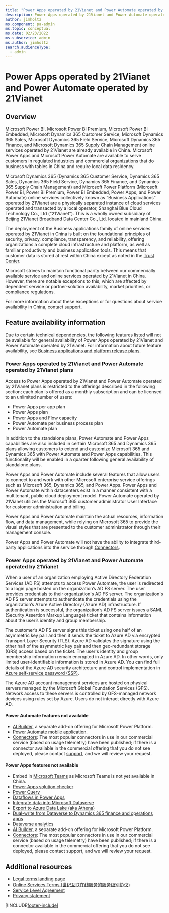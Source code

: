 ```yaml
---
title: "Power Apps operated by 21Vianet and Power Automate operated by 21Vianet | MicrosoftDocs"
description: Power Apps operated by 21Vianet and Power Automate operated by 21Vianet
author: jimholtz
ms.component: pa-admin
ms.topic: conceptual
ms.date: 02/23/2022
ms.subservice: admin
ms.author: jimholtz
search.audienceType: 
  - admin
---
```

# Power Apps operated by 21Vianet and Power Automate operated by 21Vianet

## Overview

Microsoft Power BI, Microsoft Power BI Premium, Microsoft Power BI Embedded, Microsoft Dynamics 365 Customer Service, Microsoft Dynamics 365 Sales, Microsoft Dynamics 365 Field Service, Microsoft Dynamics 365 Finance, and Microsoft Dynamics 365 Supply Chain Management online services operated by 21Vianet are already available in China. Microsoft Power Apps and Microsoft Power Automate are available to serve customers in regulated industries and commercial organizations that do business with tables in China and require local data residency.  

Microsoft Dynamics 365 (Dynamics 365 Customer Service, Dynamics 365 Sales, Dynamics 365 Field Service, Dynamics 365 Finance, and Dynamics 365 Supply Chain Management) and Microsoft Power Platform (Microsoft Power BI, Power BI Premium, Power BI Embedded, Power Apps, and Power Automate) online services collectively known as “Business Applications” operated by 21Vianet are a physically separated instance of cloud services operated and transacted by a local operator, Shanghai Blue Cloud Technology Co., Ltd (“21Vianet”). This is a wholly owned subsidiary of Beijing 21Vianet Broadband Data Center Co., Ltd. located in mainland China.

The deployment of the Business applications family of online services operated by 21Vianet in China is built on the foundational principles of security, privacy, compliance, transparency, and reliability, offering organizations a complete cloud infrastructure and platform, as well as familiar productivity and business application tools. This means that customer data is stored at rest within China except as noted in the [Trust Center](https://www.trustcenter.cn). 

Microsoft strives to maintain functional parity between our commercially available service and online services operated by 21Vianet in China. However, there are notable exceptions to this, which are affected by dependent service or partner-solution availability, market priorities, or compliance regulations.

For more information about these exceptions or for questions about service availability in China, contact [support](https://en.21vbluecloud.com/contact).

## Feature availability information 

Due to certain technical dependencies, the following features listed will not be available for general availability of Power Apps operated by 21Vianet and Power Automate operated by 21Vianet. For information about future feature availability, see [Business applications and platform release plans](/dynamics365/release-plans/).

### Power Apps operated by 21Vianet and Power Automate operated by 21Vianet plans

Access to Power Apps operated by 21Vianet and Power Automate operated by 21Vianet plans is restricted to the offerings described in the following section; each plan is offered as a monthly subscription and can be licensed to an unlimited number of users:

- Power Apps per app plan
- Power Apps plan
- Power Apps and Flow capacity
- Power Automate per business process plan
- Power Automate plan

In addition to the standalone plans, Power Automate and Power Apps capabilities are also included in certain Microsoft 365 and Dynamics 365 plans allowing customers to extend and customize Microsoft 365 and Dynamics 365 with Power Automate and Power Apps capabilities. This functionality will be enabled in a quarter following general availability of standalone plans.

Power Apps and Power Automate include several features that allow users to connect to and work with other Microsoft enterprise service offerings such as Microsoft 365, Dynamics 365, and Power Apps. Power Apps and Power Automate within datacenters exist in a manner consistent with a multitenant, public cloud deployment model. Power Automate operated by 21Vianet utilizes the Microsoft 365 customer administrator User Interface for customer administration and billing.

Power Apps and Power Automate maintain the actual resources, information flow, and data management, while relying on Microsoft 365 to provide the visual styles that are presented to the customer administrator through their management console. 

Power Apps and Power Automate will not have the ability to integrate third-party applications into the service through [Connectors](/connectors). 

### Power Apps operated by 21Vianet and Power Automate operated by 21Vianet

When a user of an organization employing Active Directory Federation Services (AD FS) attempts to access Power Automate, the user is redirected to a login page hosted on the organization’s AD FS server. The user provides credentials to their organization's AD FS server. The organization's AD FS server attempts to authenticate the credentials using the organization’s Azure Active Directory (Azure AD) infrastructure. If authentication is successful, the organization’s AD FS server issues a SAML (Security Assertion Markup Language) ticket that contains information about the user’s identity and group membership.

The customer’s AD FS server signs this ticket using one half of an asymmetric key pair and then it sends the ticket to Azure AD via encrypted Transport Layer Security (TLS). Azure AD validates the signature using the other half of the asymmetric key pair and then geo-redundant storage (GRS) access based on the ticket. The user's identity and group membership information remain encrypted in Azure AD. In other words, only limited user-identifiable information is stored in Azure AD. You can find full details of the Azure AD security architecture and control implementation in [Azure self-service password (SSP)](/azure/active-directory/authentication/concept-sspr-howitworks).

The Azure AD account management services are hosted on physical servers managed by the Microsoft Global Foundation Services (GFS). Network access to these servers is controlled by GFS-managed network devices using rules set by Azure. Users do not interact directly with Azure AD.

#### Power Automate features not available 

- [AI Builder](/ai-builder/), a separate add-on offering for Microsoft Power Platform.
- [Power Automate mobile application](/power-automate/mobile-manage-flows).
- [Connectors](/connectors/connector-reference/connector-reference-powerautomate-connectors): The most popular connectors in use in our commercial service (based on usage telemetry) have been published; if there is a connector available in the commercial offering that you do not see deployed, please contact [support](https://en.21vbluecloud.com/contact), and we will review your request.


#### Power Apps features not available

- Embed in [Microsoft Teams](https://powerapps.microsoft.com/blog/powerapps-teams/) as Microsoft Teams is not yet available in China.
- [Power Apps solution checker](/powerapps/maker/common-data-service/use-powerapps-checker) 
- [Power Query](/powerapps/maker/common-data-service/data-platform-cds-newentity-pq)
- [Dataflows in Power Apps](/powerapps/maker/common-data-service/create-and-use-dataflows) 
- [Integrate data into Microsoft Dataverse](./data-integrator.md)
- [Export to Azure Data Lake (aka Athena)](/powerapps/maker/common-data-service/export-to-data-lake)
- [Dual-write from Dataverse to Dynamics 365 finance and operations apps](https://powerapps.microsoft.com/blog/announcing-dual-write-preview/)
- [Dataverse analytics](./analytics-common-data-service.md) 
- [AI Builder](/ai-builder/), a separate add-on offering for Microsoft Power Platform.
- [Connectors](/connectors/connector-reference/): The most popular connectors in use in our commercial service (based on usage telemetry) have been published; if there is a connector available in the commercial offering that you do not see deployed, please contact support, and we will review your request. 

## Additional resources

- [Legal terms landing page](https://www.21vbluecloud.com/powerplatform/pp-legal/)
- [Online Services Terms (世纪互联在线服务的服务级别协议)](https://www.21vbluecloud.com/ostpt/)
- [Service Level Agreement](https://www.21vbluecloud.com/powerplatform/pp-sla/)
- [Privacy statement](https://www.21vbluecloud.com/powerplatform/pp-privacy/)



[!INCLUDE[footer-include](../includes/footer-banner.md)]
